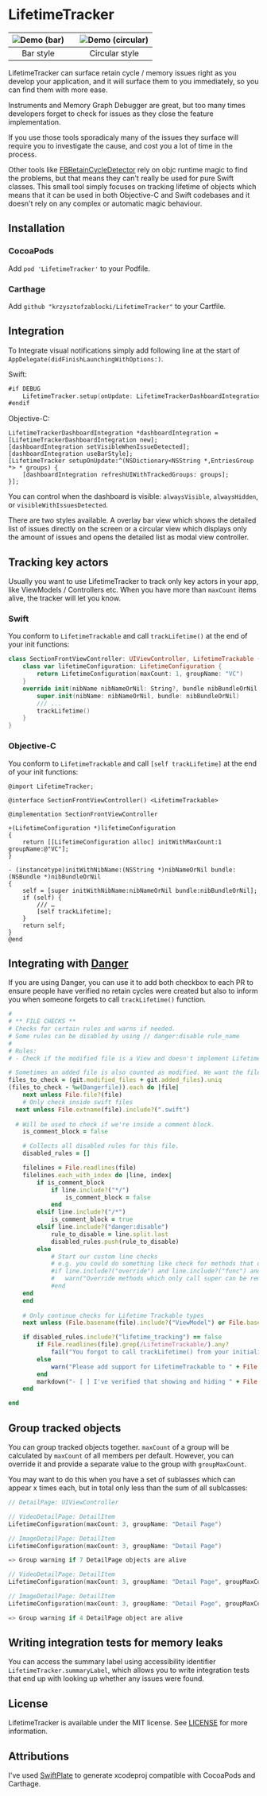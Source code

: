 # LifetimeTracker

 
| ![Demo (bar)](Resources/demo-bar.gif) | | ![Demo (circular)](Resources/demo-circular.gif) |
|:--:| :--: | :--: |
| Bar style | | Circular style |

LifetimeTracker can surface retain cycle / memory issues right as you develop your application, and it will surface them to you immediately, so you can find them with more ease.

Instruments and Memory Graph Debugger are great, but too many times developers forget to check for issues as they close the feature implementation.

If you use those tools sporadicaly many of the issues they surface will require you to investigate the cause, and cost you a lot of time in the process.

Other tools like [FBRetainCycleDetector](https://github.com/facebook/FBRetainCycleDetector) rely on objc runtime magic to find the problems, but that means they can't really be used for pure Swift classes. This small tool simply focuses on tracking lifetime of objects which means that it can be used in both Objective-C and Swift codebases and it doesn't rely on any complex or automatic magic behaviour.

## Installation

### CocoaPods

Add `pod 'LifetimeTracker'` to your Podfile.

### Carthage

Add `github "krzysztofzablocki/LifetimeTracker"` to your Cartfile.

## Integration

To Integrate visual notifications simply add following line at the start of `AppDelegate(didFinishLaunchingWithOptions:)`.

Swift:

```swift
#if DEBUG
	LifetimeTracker.setup(onUpdate: LifetimeTrackerDashboardIntegration(visibility: .alwaysVisible, style: .bar).refreshUI)
#endif
```

Objective-C:

```objc
LifetimeTrackerDashboardIntegration *dashboardIntegration = [LifetimeTrackerDashboardIntegration new];
[dashboardIntegration setVisibleWhenIssueDetected];
[dashboardIntegration useBarStyle];
[LifetimeTracker setupOnUpdate:^(NSDictionary<NSString *,EntriesGroup *> * groups) {
    [dashboardIntegration refreshUIWithTrackedGroups: groups];
}];
```

You can control when the dashboard is visible: `alwaysVisible`, `alwaysHidden`, or `visibleWithIssuesDetected`.

There are two styles available. A overlay bar view which shows the detailed list of issues directly on the screen or a circular view which displays only the amount of issues and opens the detailed list as modal view controller.

## Tracking key actors

Usually you want to use LifetimeTracker to track only key actors in your app, like ViewModels / Controllers etc. When you have more than `maxCount` items alive, the tracker will let you know.

### Swift

You conform to `LifetimeTrackable` and call `trackLifetime()` at the end of your init functions:

```swift
class SectionFrontViewController: UIViewController, LifetimeTrackable {
    class var lifetimeConfiguration: LifetimeConfiguration {
        return LifetimeConfiguration(maxCount: 1, groupName: "VC")
    }
    override init(nibName nibNameOrNil: String?, bundle nibBundleOrNil: Bundle?) {
        super.init(nibName: nibNameOrNil, bundle: nibBundleOrNil)
        /// ...
        trackLifetime()
    }
}
```

### Objective-C

You conform to `LifetimeTrackable` and call `[self trackLifetime]` at the end of your init functions:

```objc
@import LifetimeTracker;

@interface SectionFrontViewController() <LifetimeTrackable>

@implementation SectionFrontViewController

+(LifetimeConfiguration *)lifetimeConfiguration
{
    return [[LifetimeConfiguration alloc] initWithMaxCount:1 groupName:@"VC"];
}

- (instancetype)initWithNibName:(NSString *)nibNameOrNil bundle:(NSBundle *)nibBundleOrNil
{
    self = [super initWithNibName:nibNameOrNil bundle:nibBundleOrNil];
    if (self) {
    	/// …
        [self trackLifetime];
    }
    return self;
}
@end
```

## Integrating with [Danger](https://danger.systems)

If you are using Danger, you can use it to add both checkbox to each PR to ensure people have verified no retain cycles were created but also to inform you when someone forgets to call `trackLifetime()` function.

```ruby
# 
# ** FILE CHECKS **
# Checks for certain rules and warns if needed.
# Some rules can be disabled by using // danger:disable rule_name
# 
# Rules:
# - Check if the modified file is a View and doesn't implement LifetimeTrackable (lifetime_tracking)

# Sometimes an added file is also counted as modified. We want the files to be checked only once. 
files_to_check = (git.modified_files + git.added_files).uniq
(files_to_check - %w(Dangerfile)).each do |file|
	next unless File.file?(file)
	# Only check inside swift files
  next unless File.extname(file).include?(".swift")
    	
  # Will be used to check if we're inside a comment block.
	is_comment_block = false

	# Collects all disabled rules for this file.
	disabled_rules = []

	filelines = File.readlines(file)
	filelines.each_with_index do |line, index|
		if is_comment_block
			if line.include?("*/")
				is_comment_block = false
			end
		elsif line.include?("/*")
			is_comment_block = true
		elsif line.include?("danger:disable")
			rule_to_disable = line.split.last
			disabled_rules.push(rule_to_disable)
		else
			# Start our custom line checks
			# e.g. you could do something like check for methods that only call the super class' method
			#if line.include?("override") and line.include?("func") and filelines[index+1].include?("super") and filelines[index+2].include?("}")
			#	warn("Override methods which only call super can be removed", file: file, line: index+3) 
			#end
    end
	end
	
	# Only continue checks for Lifetime Trackable types
	next unless (File.basename(file).include?("ViewModel") or File.basename(file).include?("ViewController") or File.basename(file).include?("View.swift")) and !File.basename(file).include?("Node") and !File.basename(file).include?("Tests") and !File.basename(file).include?("FlowCoordinator")

	if disabled_rules.include?("lifetime_tracking") == false 
		if File.readlines(file).grep(/LifetimeTrackable/).any? 
			fail("You forgot to call trackLifetime() from your initializers in " + File.basename(file, ".*") + " (lifetime_tracking)") unless File.readlines(file).grep(/trackLifetime()/).any? 
		else
			warn("Please add support for LifetimeTrackable to " + File.basename(file, ".*") + " . (lifetime_tracking)")
		end
		markdown("- [ ] I've verified that showing and hiding " + File.basename(file, ".*") + " doesn't surface any [LifetimeTracker](https://github.com/krzysztofzablocki/LifetimeTracker) issues")
	end

end
```


## Group tracked objects

You can group tracked objects together. `maxCount` of a group will be calculated by `maxCount` of all members per default. However, you can override it and provide a separate value to the group with `groupMaxCount`.

You may want to do this when you have a set of sublasses which can appear x times each, but in total only less than the sum of all sublcasses:

```swift
// DetailPage: UIViewController

// VideoDetailPage: DetailItem
LifetimeConfiguration(maxCount: 3, groupName: "Detail Page")

// ImageDetailPage: DetailItem
LifetimeConfiguration(maxCount: 3, groupName: "Detail Page")

=> Group warning if 7 DetailPage objects are alive

// VideoDetailPage: DetailItem
LifetimeConfiguration(maxCount: 3, groupName: "Detail Page", groupMaxCount: 3)

// ImageDetailPage: DetailItem
LifetimeConfiguration(maxCount: 3, groupName: "Detail Page", groupMaxCount: 3)

=> Group warning if 4 DetailPage object are alive

```

## Writing integration tests for memory leaks

You can access the summary label using accessibility identifier `LifetimeTracker.summaryLabel`, which allows you to write integration tests that end up with looking up whether any issues were found.

## License 
LifetimeTracker is available under the MIT license. See [LICENSE](LICENSE) for more information.

## Attributions

I've used [SwiftPlate](https://github.com/JohnSundell/SwiftPlate) to generate xcodeproj compatible with CocoaPods and Carthage.
